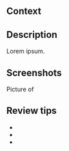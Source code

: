 ## Context

<!-- Which issues are relevant here? See: https://help.github.com/articles/closing-issues-using-keywords/ -->

<!-- Closes #### -->

## Description

<!-- What is implemented here? What tradeoffs did you make and why? Are there any unfinished pieces? Explain your work and link to prior art and specifications. -->

Lorem ipsum.

## Screenshots

<!-- Add pictures to demonstrate your work. -->

Picture of 

## Review tips

<!-- What should people pay the most attention to? -->

 - 
 - 
 - 
